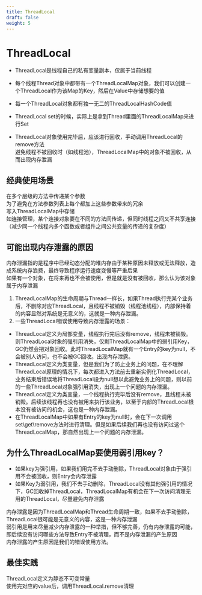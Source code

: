 ```yaml
---
title: ThreadLocal
draft: false
weight: 5
---
```


# ThreadLocal
- ThreadLocal是线程自己的私有变量副本，仅属于当前线程
- 每个线程Thread对象中都带有一个ThreadLocalMap对象，我们可以创建一个ThreadLocal作为该Map的Key，然后在Value中存储想要的值
- 每一个ThreadLocal对象都有独一无二的ThreadLocalHashCode值
  
- ThreadLocal set的时候，实际上是拿到Thread里面的ThreadLocalMap来进行Set
- ThreadLocal对象使用完毕后，应该进行回收，手动调用ThreadLocal的remove方法  
避免线程不被回收时（如线程池），ThreadLocalMap中的对象不被回收，从而出现内存泄漏

## 经典使用场景
在多个层级的方法中传递某个参数  
为了避免在方法参数列表上每个都加上这些参数带来的冗余  
写入ThreadLocalMap中存储  
如连接管理，某个连接对象要在不同的方法间传递，但同时线程之间又不共享连接  
（减少同一个线程内多个函数或者组件之间公共变量的传递的复杂度）  

## 可能出现内存泄露的原因
内存泄漏指的是程序中已经动态分配的堆内存由于某种原因未释放或无法释放，造成系统内存浪费，最终导致程序运行速度变慢等严重后果  
如果有一个对象，在将来再也不会被使用，但是就是没有被回收，那么认为该对象属于内存泄漏  


1. ThreadLocalMap的生命周期与Thread一样长，如果Thread执行完某个业务后，不删除对应ThreadLocal，且线程不被销毁（线程池线程），内部保持着的内容显然对系统是无意义的，这就是一种内存泄漏。
2. 一些ThreadLocal错误使用导致内存泄露的场景：
  - ThreadLocal定义为局部变量，线程执行完后没有remove，线程未被销毁。则ThreadLocal对象的强引用消失，仅剩ThreadLocalMap中的弱引用Key，GC仍然会把对象回收。此时ThreadLocalMap就有一个Entry的key为null，不会被别人访问，也不会被GC回收。出现内存泄露。
  - ThreadLocal定义为类变量，但是我们为了防止业务上的问题，在不理解ThreadLocal原理的情况下，每次都进入方法前去重新实例化ThreadLocal，业务结束后错误地将ThreadLocal设为null想以此避免业务上的问题，则以前的一些ThreadLocal对象强引用消失，出现上一个问题的内存泄漏。
  - ThreadLocal定义为类变量，一个线程执行完毕后没有remove，且线程未被销毁。后续该线程再也没有被用来执行该业务，以至于内部的ThreadLocal根本没有被访问的机会，这也是一种内存泄漏。
  - 在ThreadLocalMap中如果有Entry的key为null时，会在下一次调用set\get\remove方法时进行清理。但是如果后续我们再也没有访问过这个ThreadLocalMap，那自然出现上一个问题的内存泄漏。


## 为什么ThreadLocalMap要使用弱引用key？
- 如果key为强引用，如果我们用完不去手动删除，ThreadLocal对象由于强引用不会被回收，则Entry会内存泄露
- 如果Key为弱引用，我们不去手动删除，ThreadLocal没有其他强引用的情况下，GC回收掉ThreadLocal，ThreadLocalMap有机会在下一次访问清理无用的ThreadLocal，尽量避免内存泄露  
  
内存泄露是因为ThreadLocalMap和Thread生命周期一致，如果不去手动删除，ThreadLocal很可能是无意义的内容，这是一种内存泄漏  
弱引用是用来尽量减少内存泄露的一种举措，但不够完善，仍有内存泄露的可能，即后续没有访问哪些方法导致Entry不被清理，而不是内存泄漏的产生原因  
内存泄露的产生原因是我们的错误使用方法。  

## 最佳实践
ThreadLocal定义为静态不可变常量  
使用完对应的value后，调用ThreadLocal.remove清理  
